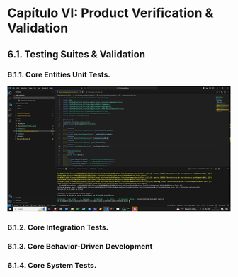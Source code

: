 # **Capítulo VI: Product Verification & Validation**
## 6.1. Testing Suites & Validation
### 6.1.1. Core Entities Unit Tests.
![unitTest1](assets/img/unitTest_1.png)
### 6.1.2. Core Integration Tests.
### 6.1.3. Core Behavior-Driven Development
### 6.1.4. Core System Tests.


